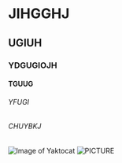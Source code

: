 
# JIHGGHJ
## UGIUH
### YDGUGIOJH
#### TGUUG
###### YFUGI
###### CHUYBKJ

![Image of Yaktocat](https://octodex.github.com/images/yaktocat.png)
![PICTURE](https://1000logos.net/wp-content/uploads/2020/09/Java-Logo.png)
